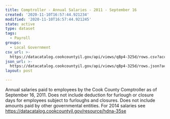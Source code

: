 ```yaml
---
title: Comptroller - Annual Salaries - 2011 - September 16
created: '2020-11-10T16:57:44.921234'
modified: '2020-11-10T16:57:44.921245'
state: active
type: dataset
tags:
  - Payroll
groups:
  - Local Government
csv_url: >-
  https://datacatalog.cookcountyil.gov/api/views/q8p4-325d/rows.csv?accessType=DOWNLOAD
json_url: >-
  https://datacatalog.cookcountyil.gov/api/views/q8p4-325d/rows.json?accessType=DOWNLOAD
layout: post

---
```

Annual salaries paid to employees by the Cook County Comptroller as of September 16, 2011. Does not include deduction for furlough or closure days for employees subject to furloughs and closures. Does not include amounts paid by other governmental entities. For 2014 salaries see https://datacatalog.cookcountyil.gov/resource/hdna-35se
